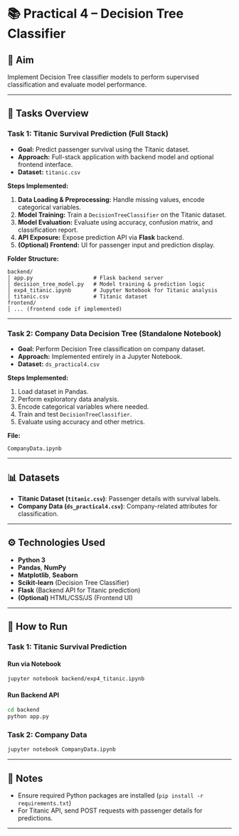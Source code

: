 # 📚 Practical 4 – Decision Tree Classifier

## 🎯 Aim
Implement Decision Tree classifier models to perform supervised classification and evaluate model performance.

---

## 📝 Tasks Overview

### **Task 1: Titanic Survival Prediction (Full Stack)**
- **Goal:** Predict passenger survival using the Titanic dataset.
- **Approach:** Full-stack application with backend model and optional frontend interface.
- **Dataset:** `titanic.csv`

**Steps Implemented:**
1. **Data Loading & Preprocessing:** Handle missing values, encode categorical variables.
2. **Model Training:** Train a `DecisionTreeClassifier` on the Titanic dataset.
3. **Model Evaluation:** Evaluate using accuracy, confusion matrix, and classification report.
4. **API Exposure:** Expose prediction API via **Flask** backend.
5. **(Optional) Frontend:** UI for passenger input and prediction display.

**Folder Structure:**
```
backend/
│ app.py                   # Flask backend server
│ decision_tree_model.py   # Model training & prediction logic
│ exp4_titanic.ipynb       # Jupyter Notebook for Titanic analysis
│ titanic.csv              # Titanic dataset
frontend/
│ ... (frontend code if implemented)
```

---

### **Task 2: Company Data Decision Tree (Standalone Notebook)**
- **Goal:** Perform Decision Tree classification on company dataset.
- **Approach:** Implemented entirely in a Jupyter Notebook.
- **Dataset:** `ds_practical4.csv`

**Steps Implemented:**
1. Load dataset in Pandas.
2. Perform exploratory data analysis.
3. Encode categorical variables where needed.
4. Train and test `DecisionTreeClassifier`.
5. Evaluate using accuracy and other metrics.

**File:**
```
CompanyData.ipynb
```

---

## 📊 Datasets

- **Titanic Dataset (`titanic.csv`)**: Passenger details with survival labels.
- **Company Data (`ds_practical4.csv`)**: Company-related attributes for classification.

---

## ⚙️ Technologies Used

- **Python 3**
- **Pandas**, **NumPy**
- **Matplotlib**, **Seaborn**
- **Scikit-learn** (Decision Tree Classifier)
- **Flask** (Backend API for Titanic prediction)
- **(Optional)** HTML/CSS/JS (Frontend UI)

---

## 🚀 How to Run

### **Task 1: Titanic Survival Prediction**

#### Run via Notebook
```bash
jupyter notebook backend/exp4_titanic.ipynb
```

#### Run Backend API
```bash
cd backend
python app.py
```

### **Task 2: Company Data**

```bash
jupyter notebook CompanyData.ipynb
```

---

## 📂 Notes

- Ensure required Python packages are installed (`pip install -r requirements.txt`)
- For Titanic API, send POST requests with passenger details for predictions.


---